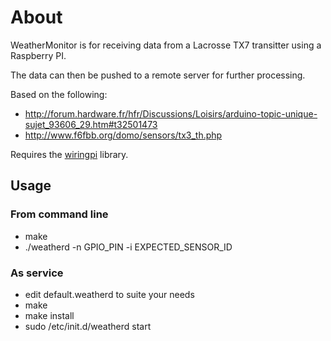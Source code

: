 # About

WeatherMonitor is for receiving data from a Lacrosse TX7 transitter using a Raspberry PI.

The data can then be pushed to a remote server for further processing.

Based on the following:

* http://forum.hardware.fr/hfr/Discussions/Loisirs/arduino-topic-unique-sujet_93606_29.htm#t32501473
* http://www.f6fbb.org/domo/sensors/tx3_th.php

Requires the [wiringpi](https://projects.drogon.net/raspberry-pi/wiringpi/download-and-install/) library.

## Usage

### From command line
* make
* ./weatherd -n GPIO_PIN -i EXPECTED_SENSOR_ID

### As service
* edit default.weatherd to suite your needs
* make
* make install
* sudo /etc/init.d/weatherd start

